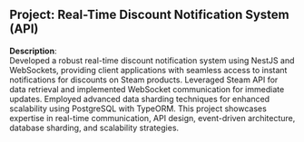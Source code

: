 ## Project: Real-Time Discount Notification System (API)

**Description**:  
Developed a robust real-time discount notification system using NestJS and WebSockets, providing client applications with seamless access to instant notifications for discounts on Steam products. Leveraged Steam API for data retrieval and implemented WebSocket communication for immediate updates. Employed advanced data sharding techniques for enhanced scalability using PostgreSQL with TypeORM. This project showcases expertise in real-time communication, API design, event-driven architecture, database sharding, and scalability strategies.
